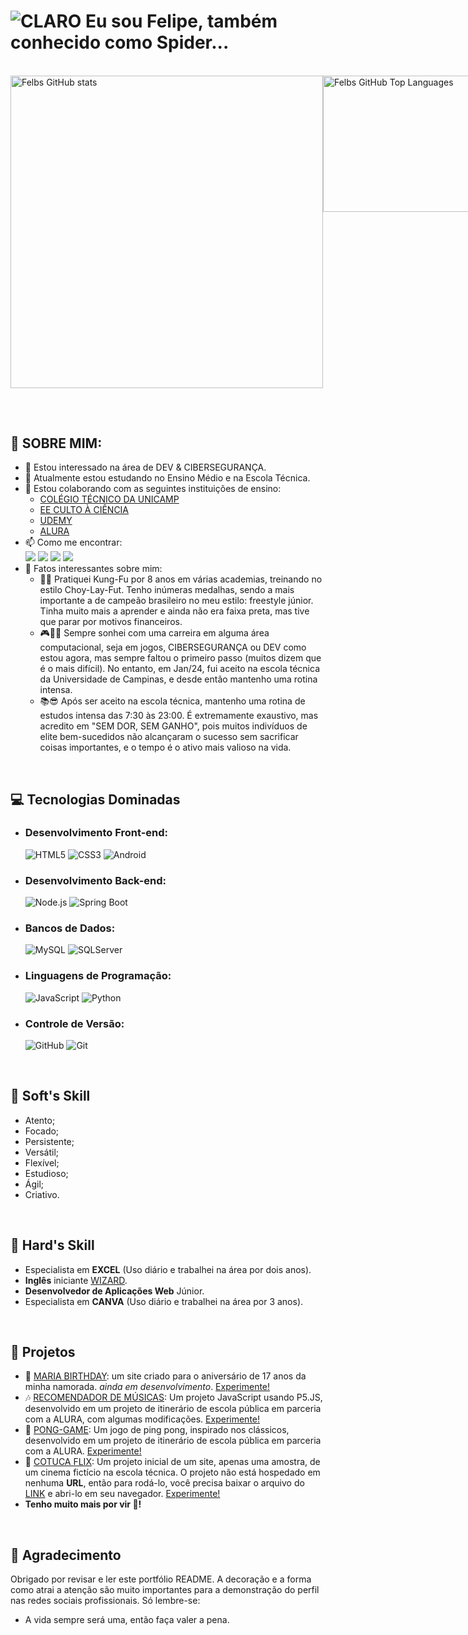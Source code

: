 # ![CLARO](https://img.shields.io/badge/hello-world-white) Eu sou Felipe, também conhecido como Spider...
<!--
![Snake Gif](https://github.com/FelipeRobinson/FelipeRobinson/blob/output/github-contribution-grid-snake-dark.svg)
-->
<br>

<div style="display: flex; justify-content: space-around;">
  <img src="https://github-readme-stats.vercel.app/api?username=FelipeRobinson&theme=chartreuse-dark" alt="Felbs GitHub stats" width="500px">
  <img src="https://github-readme-stats.vercel.app/api/top-langs/?username=FelipeRobinson&layout=compact&langs_count=16&theme=chartreuse-dark" alt="Felbs GitHub Top Languages" width="500px" height="218px">
</div>

##

<br>

## 🦾 SOBRE MIM:
- 👀 Estou interessado na área de DEV & CIBERSEGURANÇA.
- 🌱 Atualmente estou estudando no Ensino Médio e na Escola Técnica.
- 💞 Estou colaborando com as seguintes instituições de ensino:
    - <a href="https://cotuca.unicamp.br/">COLÉGIO TÉCNICO DA UNICAMP</a>
    - <a href="https://cultoaciencia.net/">EE CULTO À CIÊNCIA</a>
    - <a href="https://udemy.com">UDEMY</a>
    - <a href="https://alura.com">ALURA</a>
- 📫 Como me encontrar:
    <div> 
        <a href="https://www.instagram.com/felipe.rxb/" target="_blank"><img src="https://img.shields.io/badge/-Instagram-%23E4405F?style=for-the-badge&logo=instagram&logoColor=white" target="_blank"></a>
        <a href="https://discord.com/channels/@me/674573799265665035" target="_blank"><img src="https://img.shields.io/badge/Discord-7289DA?style=for-the-badge&logo=discord&logoColor=white" target="_blank"></a> 
        <a href="mailto:feliperobinsonprofissional@gmail.com"><img src="https://img.shields.io/badge/-Gmail-%23333?style=for-the-badge&logo=gmail&logoColor=white" target="_blank"></a>
        <a href="https://www.linkedin.com/in/feliperobinson/" target="_blank"><img src="https://img.shields.io/badge/-LinkedIn-%230077B5?style=for-the-badge&logo=linkedin&logoColor=white" target="_blank"></a>     
    </div>
- 🧐 Fatos interessantes sobre mim:
    - 🥇🥋 Pratiquei Kung-Fu por 8 anos em várias academias, treinando no estilo Choy-Lay-Fut. Tenho inúmeras medalhas, sendo a mais importante a de campeão brasileiro no meu estilo: freestyle júnior. Tinha muito mais a aprender e ainda não era faixa preta, mas tive que parar por motivos financeiros.
    - 🎮👨‍💻 Sempre sonhei com uma carreira em alguma área computacional, seja em jogos, CIBERSEGURANÇA ou DEV como estou agora, mas sempre faltou o primeiro passo (muitos dizem que é o mais difícil). No entanto, em Jan/24, fui aceito na escola técnica da Universidade de Campinas, e desde então mantenho uma rotina intensa.
    - 📚😎 Após ser aceito na escola técnica, mantenho uma rotina de estudos intensa das 7:30 às 23:00. É extremamente exaustivo, mas acredito em "SEM DOR, SEM GANHO", pois muitos indivíduos de elite bem-sucedidos não alcançaram o sucesso sem sacrificar coisas importantes, e o tempo é o ativo mais valioso na vida.

<br>

## 💻 Tecnologias Dominadas <br>
- ### Desenvolvimento Front-end: <br>
  ![HTML5](https://img.shields.io/badge/HTML5-E34F26?style=for-the-badge&logo=html5&logoColor=white)
  ![CSS3](https://img.shields.io/badge/CSS3-1572B6?style=for-the-badge&logo=css3&logoColor=white)
  ![Android](https://img.shields.io/badge/Android-3DDC84?style=for-the-badge&logo=android&logoColor=white)
- ### Desenvolvimento Back-end: <br>
  ![Node.js](https://img.shields.io/badge/Node.js-339933?style=for-the-badge&logo=node.js&logoColor=white)
  ![Spring Boot](https://img.shields.io/badge/Spring_Boot-6DB33F?style=for-the-badge&logo=spring-boot&logoColor=white)
- ### Bancos de Dados: <br>
  ![MySQL](https://img.shields.io/badge/MySQL-4479A1?style=for-the-badge&logo=mysql&logoColor=white)
  ![SQLServer](https://img.shields.io/badge/Microsoft_SQL_Server-CC2927?style=for-the-badge&logo=microsoft-sql-server&logoColor=white)
- ### Linguagens de Programação: <br>
  ![JavaScript](https://img.shields.io/badge/JavaScript-F7DF1E?style=for-the-badge&logo=javascript&logoColor=black)
  ![Python](https://img.shields.io/badge/Python-3776AB?style=for-the-badge&logo=python&logoColor=white)
- ### Controle de Versão: <br>
  ![GitHub](https://img.shields.io/badge/GitHub-181717?style=for-the-badge&logo=github&logoColor=white)
  ![Git](https://img.shields.io/badge/Git-F05032?style=for-the-badge&logo=git&logoColor=white)

<br>
  
## 👾 Soft's Skill
- Atento;
- Focado;
- Persistente;
- Versátil;
- Flexível;
- Estudioso;
- Ágil;
- Criativo.

<br>

## 🧠 Hard's Skill
- Especialista em **EXCEL** (Uso diário e trabalhei na área por dois anos).
- **Inglês** iniciante [WIZARD](https://wizard.com/).
- **Desenvolvedor de Aplicações Web** Júnior.
- Especialista em **CANVA** (Uso diário e trabalhei na área por 3 anos).

<br>

## 🔭 Projetos
- 🎨 [MARIA BIRTHDAY](https://github.com/FelipeRobinson/MARIA_1.7): um site criado para o aniversário de 17 anos da minha namorada. *ainda em desenvolvimento*. [Experimente!](https://mariabirthday-kaq8ysmt3-feliperobinsons-projects.vercel.app/)
- 🎶 [RECOMENDADOR DE MÚSICAS](https://github.com/FelipeRobinson/RECOMENDADOR_MUSICAS): Um projeto JavaScript usando P5.JS, desenvolvido em um projeto de itinerário de escola pública em parceria com a ALURA, com algumas modificações. [Experimente!](https://https//editor.p5js.org/FelipeSpider/sketches/bqCadVZLm)
- 🏓 [PONG-GAME](https://github.com/FelipeRobinson/PONG-GAME): Um jogo de ping pong, inspirado nos clássicos, desenvolvido em um projeto de itinerário de escola pública em parceria com a ALURA. [Experimente!](https://editor.p5js.org/FelipeSpider/sketches/reH2mviDs)
- 🎪 [COTUCA FLIX](https://github.com/FelipeRobinson/COTUCA_FLIX): Um projeto inicial de um site, apenas uma amostra, de um cinema fictício na escola técnica. O projeto não está hospedado em nenhuma **URL**, então para rodá-lo, você precisa baixar o arquivo do [LINK](https://github.com/FelipeRobinson/COTUCA_FLIX/blob/main/Abas/Home/index.html) e abri-lo em seu navegador. [Experimente!](https://github.com/FelipeRobinson/COTUCA_FLIX/)
- **Tenho muito mais por vir 🤫!**

<br>

## 🎀 Agradecimento
Obrigado por revisar e ler este portfólio README. A decoração e a forma como atrai a atenção são muito importantes para a demonstração do perfil nas redes sociais profissionais. Só lembre-se:
- A vida sempre será uma, então faça valer a pena.
